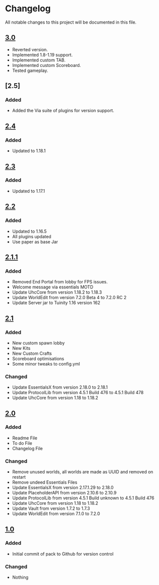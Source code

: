 # Changelog
All notable changes to this project will be documented in this file.

## [3.0]

- Reverted version.
- Implemented 1.8-1.19 support.
- Implemented custom TAB.
- Implemented custom Scoreboard.
- Tested gameplay.

## [2.5]

### Added
- Added the Via suite of plugins for version support.


## [2.4]

### Added
- Updated to 1.18.1

## [2.3]

### Added
- Updated to 1.17.1

## [2.2]

### Added
- Updated to 1.16.5
- All plugins updated
- Use paper as base Jar

## [2.1.1]

### Added
- Removed End Portal from lobby for FPS issues.
- Welcome message via essentials MOTD 
- Update UhcCore from version 1.18.2 to 1.18.3
- Update WorldEdit from version 7.2.0 Beta 4 to 7.2.0 RC 2
- Update Server jar to Tuinity 1.16 version 162

## [2.1]

### Added
- New custom spawn lobby
- New Kits
- New Custom Crafts
- Scoreboard optimisations
- Some minor tweaks to config.yml

### Changed
- Update EssentialsX from version 2.18.0 to 2.18.1
- Update ProtocolLib from version 4.5.1 Build 476 to 4.5.1 Build 478
- Update UhcCore from version 1.18 to 1.18.2

## [2.0]

### Added

- Readme File
- To do File
- Changelog File

### Changed
- Remove unused worlds, all worlds are made as UUID and removed on restart
- Remove undeed Essentials Files
- Update EssentialsX from version 2.17.1.29 to 2.18.0
- Update PlaceholderAPI from version 2.10.6 to 2.10.9
- Update ProtocolLib from version 4.5.1 Build unknown to 4.5.1 Build 476
- Update UhcCore from version 1.18 to 1.18.2
- Update Vault from version 1.7.2 to 1.7.3
- Update WorldEdit from version 7.1.0 to 7.2.0

## [1.0]

### Added

- Initial commit of pack to Github for version control

### Changed
- Nothing

[3.0]: https://github.com/apexhosting/UHC/releases/tag/3.0
[2.4]: https://github.com/apexhosting/UHC/releases/tag/2.4
[2.3]: https://github.com/apexhosting/UHC/releases/tag/2.3
[2.2]: https://github.com/apexhosting/UHC/releases/tag/2.2
[2.1.1]: https://github.com/apexhosting/UHC/releases/tag/2.1.1
[2.1]: https://github.com/apexhosting/UHC/releases/tag/2.1
[2.0]: https://github.com/apexhosting/UHC/releases/tag/2.0
[1.0]: https://github.com/apexhosting/UHC/releases/tag/1.0